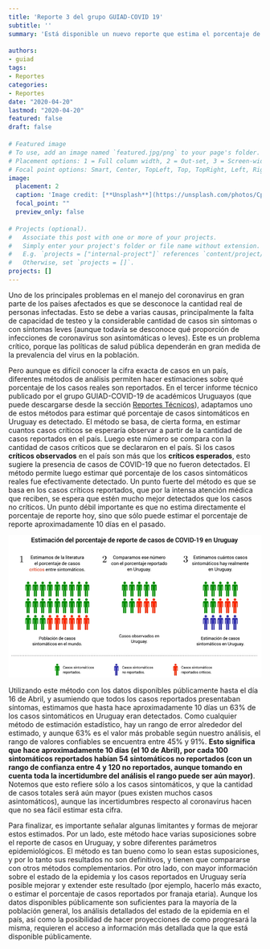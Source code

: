 ```yaml
---
title: 'Reporte 3 del grupo GUIAD-COVID 19'
subtitle: ''
summary: 'Está disponible un nuevo reporte que estima el porcentaje de reporte de casos de COVID-19 en Uruguay. Pueden descargarse desde [Reportes técnicos](#publications).'

authors:
- guiad
tags:
- Reportes
categories:
- Reportes
date: "2020-04-20"
lastmod: "2020-04-20"
featured: false
draft: false

# Featured image
# To use, add an image named `featured.jpg/png` to your page's folder.
# Placement options: 1 = Full column width, 2 = Out-set, 3 = Screen-width
# Focal point options: Smart, Center, TopLeft, Top, TopRight, Left, Right, BottomLeft, Bottom, BottomRight
image:
  placement: 2
  caption: 'Image credit: [**Unsplash**](https://unsplash.com/photos/CpkOjOcXdUY)'
  focal_point: ""
  preview_only: false

# Projects (optional).
#   Associate this post with one or more of your projects.
#   Simply enter your project's folder or file name without extension.
#   E.g. `projects = ["internal-project"]` references `content/project/deep-learning/index.md`.
#   Otherwise, set `projects = []`.
projects: []
---
```



Uno de los principales problemas en el manejo del coronavirus en gran parte de los países afectados es que se desconoce la cantidad real de personas infectadas. Esto se debe a varias causas, principalmente la falta de capacidad de testeo y la considerable cantidad de casos sin síntomas o con síntomas leves (aunque todavía se desconoce qué proporción de infecciones de coronavirus son asintomáticas o leves). Este es un problema crítico, porque las políticas de salud pública dependerán en gran medida de la prevalencia del virus en la población. 

Pero aunque es difícil conocer la cifra exacta de casos en un país, diferentes métodos de análisis permiten hacer estimaciones sobre qué porcentaje de los casos reales son reportados. En el tercer informe técnico publicado por el grupo GUIAD-COVID-19 de académicos Uruguayos  (que puede descargarse desde la sección [Reportes Técnicos](#publications)), adaptamos uno de estos métodos para estimar qué porcentaje de casos sintomáticos en Uruguay es detectado. El método se basa, de cierta forma, en estimar cuantos casos críticos se esperaría observar a partir de la cantidad de casos reportados en el país. Luego este número se compara con la cantidad de casos críticos que se declararon en el país. Si los casos **críticos observados** en el país son más que los **críticos esperados**, esto sugiere la presencia de casos de COVID-19 que no fueron detectados. El método permite luego estimar qué porcentaje de los casos sintomáticos reales fue efectivamente detectado. Un punto fuerte del método es que se basa en los casos críticos reportados, que por la intensa atención médica que reciben, se espera que estén mucho mejor detectados que los casos no críticos. Un punto débil importante es que no estima directamente el porcentaje de reporte hoy, sino que sólo puede estimar el porcentaje de reporte aproximadamente 10 días en el pasado.

<img src="estimacion_reporte_covid_uy.jpg"  alt="Estimacion reporte COVID-19 en Uruguay"/>

Utilizando este método con los datos disponibles públicamente hasta el día 16 de Abril, y asumiendo que todos los casos reportados presentaban síntomas, estimamos que hasta hace aproximadamente 10 días un 63% de los casos sintomáticos en Uruguay eran detectados. Como cualquier método de estimación estadístico, hay un rango de error alrededor del estimado, y aunque 63% es el valor más probable según nuestro análisis, el rango de valores confiables se encuentra entre 45% y 91%. **Esto significa que hace aproximadamente 10 días (el 10 de Abril), por cada 100 sintomáticos reportados habían 54 sintomáticos no reportados (con un rango de confianza entre 4 y 120 no reportados, aunque tomando en cuenta toda la incertidumbre del análisis el rango puede ser aún mayor)**. Notemos que esto refiere sólo a los casos sintomáticos, y que la cantidad de casos totales será aún mayor (pues existen muchos casos asintomáticos), aunque las incertidumbres respecto al coronavirus hacen que no sea fácil estimar esta cifra.

Para finalizar, es importante señalar algunas limitantes y formas de mejorar estos estimados. Por un lado, este método hace varias suposiciones sobre el reporte de casos en Uruguay, y sobre diferentes parámetros epidemiológicos. El método es tan bueno como lo sean estas suposiciones, y por lo tanto sus resultados no son definitivos, y tienen que compararse con otros métodos complementarios. Por otro lado, con mayor información sobre el estado de la epidemia y los casos reportados en Uruguay sería posible mejorar y extender este resultado (por ejemplo, hacerlo más exacto, o estimar el porcentaje de casos reportados por franaja etaria). Aunque los datos disponibles públicamente son suficientes para la mayoría de la población general, los análisis detallados del estado de la epidemia en el país, así como la posibilidad de hacer proyecciones de como progresará la misma, requieren el acceso a información más detallada que la que está disponible públicamente.
